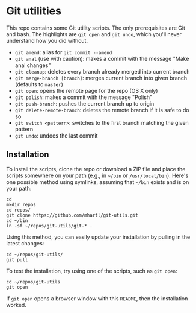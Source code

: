 # Git utilities

This repo contains some Git utility scripts. The only prerequisites are Git and bash. The highlights are `git open` and `git undo`, which you'll never understand how you did without.

* `git amend`: alias for `git commit --amend`
* `git anal` (use with caution): makes a commit with the message "Make anal changes"
* `git cleanup`: deletes every branch already merged into current branch
* `git merge-branch [branch]`: merges current branch into given branch (defaults to `master`)
* `git open`: opens the remote page for the repo (OS X only)
* `git polish`: makes a commit with the message "Polish"
* `git push-branch`: pushes the current branch up to origin
* `git delete-remote-branch`: deletes the remote branch if it is safe to do so
* `git switch <pattern>`: switches to the first branch matching the given pattern
* `git undo`: undoes the last commit

## Installation

To install the scripts, clone the repo or download a ZIP file and place the scripts somewhere on your path (e.g., in `~/bin` or `/usr/local/bin`). Here's one possible method using symlinks, assuming that `~/bin` exists and is on your path:

    cd
    mkdir repos
    cd repos/
    git clone https://github.com/mhartl/git-utils.git
    cd ~/bin
    ln -sf ~/repos/git-utils/git-* .

Using this method, you can easily update your installation by pulling in the latest changes:

    cd ~/repos/git-utils/
    git pull

To test the installation, try using one of the scripts, such as `git open`:

    cd ~/repos/git-utils
    git open

If `git open` opens a browser window with this `README`, then the installation worked.